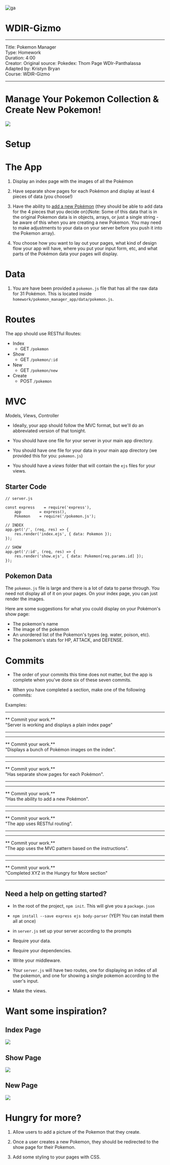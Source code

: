 ![ga](http://mobbook.generalassemb.ly/ga_cog.png)

# WDIR-Gizmo

---
Title: Pokemon Manager <br>
Type: Homework<br>
Duration: 4:00 <br>
Creator: Original source: Pokedex: Thom Page WDIr-Panthalassa <br>
Adapted by: Kristyn Bryan<br>
Course: WDIR-Gizmo <br>

---


# Manage Your Pokemon Collection & Create New Pokemon!

![](https://i.ytimg.com/vi/5pDthGSHo58/maxresdefault.jpg)

# Setup


# The App

  1. Display an index page with the images of all the Pokémon

  2. Have separate show pages for each Pokémon and display at least 4 pieces of data (you choose!)

  3. Have the ability to [add a new Pokémon](http://www.mypokecard.com/en/Gallery/my/galery/dKKtFcBr99ot.jpg) (they should be able to add data for the 4 pieces that you decide on)(Note: Some of this data that is in the original Pokemon data is in objects, arrays, or just a single string - be aware of this when you are creating a new Pokemon. You may need to make adjustments to your data on your server before you push it into the Pokemon array).

  4. You choose how you want to lay out your pages, what kind of design flow your app will have, where you put your input form, etc, and what parts of the Pokémon data your pages will display.

# Data
1. You are have been provided a `pokemon.js` file that has all the raw data for 31 Pokémon. This is located inside `homework/pokemon_manager_app/data/pokemon.js`.

# Routes

The app should use RESTful Routes:

- Index
  - GET `/pokemon`
- Show
  - GET `/pokemon/:id`
- New
  - GET `/pokemon/new`
- Create
  - POST `/pokemon`

# MVC

*M*odels, *V*iews, *C*ontroller

- Ideally, your app should follow the MVC format, but we'll do an abbreviated version of that tonight.

- You should have one file for your server in your main app directory.

- You should have one file for your data in your main app directory (we provided this for you: `pokemon.js`)

- You should have a  *views* folder that will contain the `ejs` files for your views.


## Starter Code

```
// server.js

const express    = require('express'),
    app	       = express(),
    Pokemon    = require('/pokemon.js');

// INDEX
app.get('/', (req, res) => {
	res.render('index.ejs', { data: Pokemon });
});

// SHOW
app.get('/:id', (req, res) => {
    res.render('show.ejs', { data: Pokemon[req.params.id] });
});
```

## Pokemon Data

The `pokemon.js` file is large and there is a lot of data to parse through. You need not display all of it on your pages. On your index page, you can just render the images.

Here are some suggestions for what you could display on your Pokémon's show page:

- The pokemon's name
- The image of the pokemon
- An unordered list of the Pokemon's types (eg. water, poison, etc).
- The pokemon's stats for HP, ATTACK, and DEFENSE.

# Commits

- The order of your commits this time does not matter, but the app is complete when you've done six of these seven commits.

- When you have completed a section, make one of the following commits:

Examples:

<hr>
** Commit your work.** <br>
"Server is working and displays a plain index page"
<hr>

<hr>
** Commit your work.** <br>
"Displays a bunch of Pokémon images on the index".
<hr>

<hr>
** Commit your work.** <br>
"Has separate show pages for each Pokémon".
<hr>

<hr>
** Commit your work.** <br>
"Has the ability to add a new Pokémon".
<hr>

<hr>
** Commit your work.** <br>
"The app uses RESTful routing".
<hr>

<hr>
** Commit your work.** <br>
"The app uses the MVC pattern based on the instructions".
<hr>

<hr>
** Commit your work.** <br>
"Completed XYZ in the Hungry for More section"
<hr>

</details>


## Need a help on getting started?

- In the root of the project, `npm init`. This will give you a `package.json`

- `npm install --save express ejs body-parser` (YEP! You can install them all at once)

- in `server.js` set up your server according to the prompts

- Require your data.

- Require your dependencies.

- Write your middleware.

- Your `server.js` will have two routes, one for displaying an index of all the pokemon, and one for showing a single pokemon according to the user's input.

- Make the views.



# Want some inspiration?

## Index Page
![](https://i.imgur.com/HSyJJPS.png)

## Show Page
![](https://i.imgur.com/qdG6Lzs.png)

## New Page
![](https://i.imgur.com/j7B2JOU.png)

# Hungry for more?

1. Allow users to add a picture of the Pokemon that they create.

2. Once a user creates a new Pokemon, they should be redirected to the show page for their Pokemon.

3. Add some styling to your pages with CSS.
